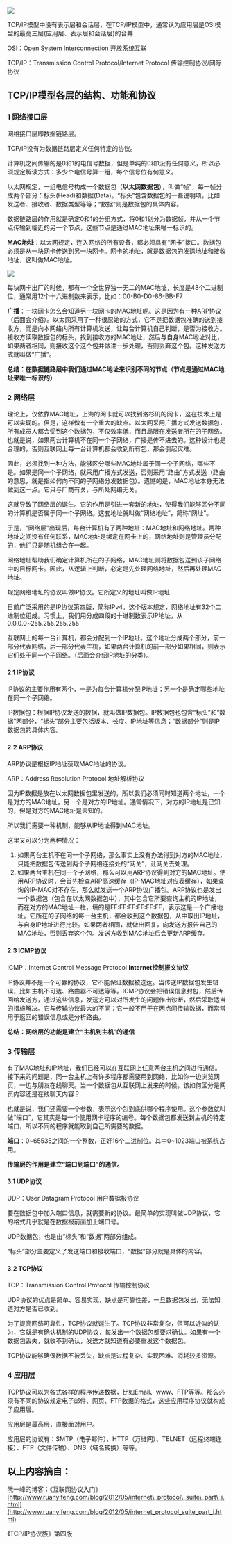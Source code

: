 ![](/assets/0001.png)

TCP/IP模型中没有表示层和会话层，在TCP/IP模型中，通常认为应用层是OSI模型的最高三层\(应用层、表示层和会话层\)的合并

OSI：Open System Interconnection 开放系统互联

TCP/IP：Transmission Control Protocol/Internet Protocol 传输控制协议/网际协议

## TCP/IP模型各层的结构、功能和协议

### 1 网络接口层

网络接口层即数据链路层。

TCP/IP没有为数据链路层定义任何特定的协议。

计算机之间传输的是0和1的电信号数据，但是单纯的0和1没有任何意义，所以必须规定解读方式：多少个电信号算一组，每个信号位有何意义。

以太网规定，一组电信号构成一个数据包（**以太网数据包**），叫做“帧”，每一帧分成两个部分：标头\(Head\)和数据\(Data\)。“标头”包含数据包的一些说明项，比如发送者、接收者、数据类型等等；“数据”则是数据包的具体内容。

数据链路层的作用就是确定0和1的分组方式，将0和1划分为数据帧，并从一个节点传输到临近的另一个节点，这些节点是通过MAC地址来唯一标识的。

**MAC地址**：以太网规定，连入网络的所有设备，都必须具有“网卡”接口。数据包必须是从一块网卡传送到另一块网卡。网卡的地址，就是数据包的发送地址和接收地址，这叫做MAC地址。

![](/assets/bg2012052905.jpg)

每块网卡出厂的时候，都有一个全世界独一无二的MAC地址，长度是48个二进制位，通常用12个十六进制数来表示，比如：00-B0-D0-86-BB-F7

**广播**：一块网卡怎么会知道另一块网卡的MAC地址呢。这是因为有一种ARP协议（后面会介绍）。以太网采用了一种很原始的方式，它不是把数据包准确的送到接收方，而是向本网络内所有计算机发送，让每台计算机自己判断，是否为接收方。接收方读取数据包的标头，找到接收方的MAC地址，然后与自身MAC地址对比，如果两者相同，则接收这个这个包并做进一步处理，否则丢弃这个包。这种发送方式就叫做“广播”。

**总结：在数据链路层中我们通过MAC地址来识别不同的节点（节点是通过MAC地址来唯一标识的）**

### 2 网络层

理论上，仅依靠MAC地址，上海的网卡就可以找到洛杉矶的网卡，这在技术上是可以实现的。但是，这样做有一个重大的缺点。以太网采用广播方式发送数据包，所有成员人都会受到这个数据包，不仅效率低，而且局限在发送者所在的子网络。也就是说，如果两台计算机不在同一个子网络，广播是传不进去的。这种设计也是合理的，否则互联网上每一台计算机都会收到所有包，那会引起灾难。

因此，必须找到一种方法，能够区分哪些MAC地址属于同一个子网络，哪些不是。如果是同一个子网络，就采用广播方式发送，否则采用“路由”方式发送（路由的意思，就是指如何向不同的子网络分发数据包）。遗憾的是，MAC地址本身无法做到这一点。它只与厂商有关，与所处网络无关。

这就导致了网络层的诞生。它的作用是引进一套新的地址，使得我们能够区分不同的计算机是否属于同一个子网络。这套地址就叫做“网络地址”，简称“网址”。

于是，“网络层”出现后，每台计算机有了两种地址：MAC地址和网络地址。两种地址之间没有任何联系，MAC地址是绑定在网卡上的，网络地址则是管理员分配的，他们只是随机组合在一起。

网络地址帮助我们确定计算机所在的子网络，MAC地址则将数据包送到该子网络中的目标网卡。因此，从逻辑上判断，必定是先处理网络地址，然后再处理MAC地址。

规定网络地址的协议叫做IP协议。它所定义的地址叫做IP地址

目前广泛采用的是IP协议第四版，简称IPv4。这个版本规定，网络地址有32个二进制位组成。习惯上，我们用分成四段的十进制数表示IP地址，从0.0.0.0~255.255.255.255

互联网上的每一台计算机，都会分配到一个IP地址。这个地址分成两个部分，前一部分代表网络，后一部分代表主机，如果两台计算机的前一部分如果相同，则表示它们处于同一个子网络。（后面会介绍IP地址的分类）。

#### 2.1 IP协议

IP协议的主要作用有两个，一是为每台计算机分配IP地址；另一个是确定哪些地址在同一个子网络。

IP数据包：根据IP协议发送的数据，就叫做IP数据包。IP数据包也包含“标头”和“数据”两部分，“标头”部分主要包括版本、长度、IP地址等信息；“数据部分”则是IP数据包的具体内容。

#### 2.2 ARP协议

ARP协议是根据IP地址获取MAC地址的协议。

ARP：Address Resolution Protocol 地址解析协议

因为IP数据是放在以太网数据包里发送的，所以我们必须同时知道两个地址，一个是对方的MAC地址，另一个是对方的IP地址。通常情况下，对方的IP地址是已知的，但是对方的MAC地址是未知的。

所以我们需要一种机制，能够从IP地址得到MAC地址。

这里又可以分为两种情况：

1. 如果两台主机不在同一个子网络，那么事实上没有办法得到对方的MAC地址，只能把数据包传送到两个子网络连接处的“网关”，让网关去处理。
2. 如果两台主机在同一个子网络，那么可以用ARP协议得到对方的MAC地址。使用ARP协议时，会首先检查ARP高速缓存（IP-MAC地址对应表缓存），如果查询的IP-MAC对不存在，那么就发送一个ARP协议广播包。ARP协议也是发出一个数据包（包含在以太网数据包中），其中包含它所要查询主机的IP地址，而在对方的MAC地址一栏，填的是FF:FF:FF:FF:FF:FF，表示这是一个广播地址。它所在的子网络的每一台主机，都会收到这个数据包，从中取出IP地址，与自身IP地址进行比较。如果两者相同，就做出回复，向发送方报告自己的MAC地址，否则丢弃这个包。发送方收到MAC地址后会更新ARP缓存。

#### 2.3 ICMP协议

ICMP：Internet Control Message Protocol **Internet控制报文协议**

IP协议并不是一个可靠的协议，它不能保证数据被送达。当传送IP数据包发生错误，比如主机不可达、路由器不可达等等。ICMP协议会把错误信息封包，然后传回给发送方，通过这些信息，发送方可以对所发生的问题作出诊断，然后采取适当的措施解决。它与传输协议最大的不同：它一般不用于在两点间传输数据，而常常用于返回的错误信息或是分析路由。

**总结：网络层的功能是建立“主机到主机**”**的通信**

### 3 传输层

有了MAC地址和IP地址，我们已经可以在互联网上任意两台主机之间进行通信。接下来的问题是，同一台主机上有许多程序都需要用到网络，比如你一边浏览网页，一边与朋友在线聊天。当一个数据包从互联网上发来的时候，该如何区分是网页内容还是在线聊天内容？

也就是说，我们还需要一个参数，表示这个包到底供哪个程序使用。这个参数就叫做“端口”，它其实是每一个使用网卡程序的编号。每个数据包都发送到主机的特定端口，所以不同的程序就能取到自己所需要的数据。

**端口**：0~65535之间的一个整数，正好16个二进制位。其中0~1023端口被系统占用。

**传输层的作用是建立“端口到端口”的通信。**

#### 3.1 UDP协议

UDP：User Datagram Protocol 用户数据报协议

要在数据包中加入端口信息，就需要新的协议。最简单的实现叫做UDP协议，它的格式几乎就是在数据报前面加上端口号。

UDP数据包，也是由“标头”和“数据”两部分组成。

“标头”部分主要定义了发送端口和接收端口，“数据”部分就是具体的内容。

#### 3.2 TCP协议

TCP：Transmission Control Protocol 传输控制协议

UDP协议的优点是简单、容易实现，缺点是可靠性差，一旦数据包发出，无法知道对方是否已收到。

为了提高网络可靠性，TCP协议就诞生了。TCP协议非常复杂，但可以近似的认为，它就是有确认机制的UDP协议，每发出一个数据包都要求确认。如果有一个数据包丢失，就收不到确认，发送方就知道有必要重发这个数据包。

TCP协议能够确保数据不被丢失，缺点是过程复杂、实现困难、消耗较多资源。

### 4 应用层

TCP协议可以为各式各样的程序传递数据，比如Email、www、FTP等等。那么必须有不同的协议规定电子邮件、网页、FTP数据的格式，这些应用程序协议就构成了应用层。

应用层是最高层，直接面对用户。

应用层的协议有：SMTP（电子邮件）、HTTP（万维网）、TELNET（远程终端连接）、FTP（文件传输）、DNS（域名转换）等等。

## 以上内容摘自：

阮一峰的博客：《互联网协议入门》[http://www.ruanyifeng.com/blog/2012/05/internet\_protocol\_suite\_part\_i.html](http://www.ruanyifeng.com/blog/2012/05/internet_protocol_suite_part_i.html)

《TCP/IP协议族》第四版

